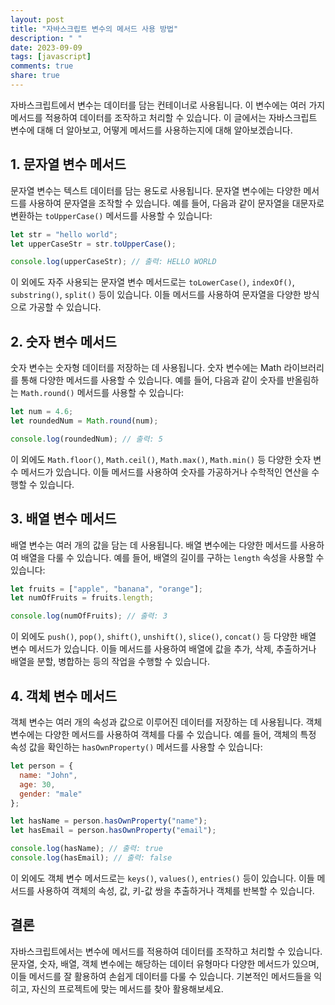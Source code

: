 ```yaml
---
layout: post
title: "자바스크립트 변수의 메서드 사용 방법"
description: " "
date: 2023-09-09
tags: [javascript]
comments: true
share: true
---
```


자바스크립트에서 변수는 데이터를 담는 컨테이너로 사용됩니다. 이 변수에는 여러 가지 메서드를 적용하여 데이터를 조작하고 처리할 수 있습니다. 이 글에서는 자바스크립트 변수에 대해 더 알아보고, 어떻게 메서드를 사용하는지에 대해 알아보겠습니다.

## 1. 문자열 변수 메서드

문자열 변수는 텍스트 데이터를 담는 용도로 사용됩니다. 문자열 변수에는 다양한 메서드를 사용하여 문자열을 조작할 수 있습니다. 예를 들어, 다음과 같이 문자열을 대문자로 변환하는 `toUpperCase()` 메서드를 사용할 수 있습니다:

```javascript
let str = "hello world";
let upperCaseStr = str.toUpperCase();

console.log(upperCaseStr); // 출력: HELLO WORLD
```

이 외에도 자주 사용되는 문자열 변수 메서드로는 `toLowerCase()`, `indexOf()`, `substring()`, `split()` 등이 있습니다. 이들 메서드를 사용하여 문자열을 다양한 방식으로 가공할 수 있습니다.

## 2. 숫자 변수 메서드

숫자 변수는 숫자형 데이터를 저장하는 데 사용됩니다. 숫자 변수에는 Math 라이브러리를 통해 다양한 메서드를 사용할 수 있습니다. 예를 들어, 다음과 같이 숫자를 반올림하는 `Math.round()` 메서드를 사용할 수 있습니다:

```javascript
let num = 4.6;
let roundedNum = Math.round(num);

console.log(roundedNum); // 출력: 5
```

이 외에도 `Math.floor()`, `Math.ceil()`, `Math.max()`, `Math.min()` 등 다양한 숫자 변수 메서드가 있습니다. 이들 메서드를 사용하여 숫자를 가공하거나 수학적인 연산을 수행할 수 있습니다.

## 3. 배열 변수 메서드

배열 변수는 여러 개의 값을 담는 데 사용됩니다. 배열 변수에는 다양한 메서드를 사용하여 배열을 다룰 수 있습니다. 예를 들어, 배열의 길이를 구하는 `length` 속성을 사용할 수 있습니다:

```javascript
let fruits = ["apple", "banana", "orange"];
let numOfFruits = fruits.length;

console.log(numOfFruits); // 출력: 3
```

이 외에도 `push()`, `pop()`, `shift()`, `unshift()`, `slice()`, `concat()` 등 다양한 배열 변수 메서드가 있습니다. 이들 메서드를 사용하여 배열에 값을 추가, 삭제, 추출하거나 배열을 분할, 병합하는 등의 작업을 수행할 수 있습니다.

## 4. 객체 변수 메서드

객체 변수는 여러 개의 속성과 값으로 이루어진 데이터를 저장하는 데 사용됩니다. 객체 변수에는 다양한 메서드를 사용하여 객체를 다룰 수 있습니다. 예를 들어, 객체의 특정 속성 값을 확인하는 `hasOwnProperty()` 메서드를 사용할 수 있습니다:

```javascript
let person = {
  name: "John",
  age: 30,
  gender: "male"
};

let hasName = person.hasOwnProperty("name");
let hasEmail = person.hasOwnProperty("email");

console.log(hasName); // 출력: true
console.log(hasEmail); // 출력: false
```

이 외에도 객체 변수 메서드로는 `keys()`, `values()`, `entries()` 등이 있습니다. 이들 메서드를 사용하여 객체의 속성, 값, 키-값 쌍을 추출하거나 객체를 반복할 수 있습니다.

## 결론

자바스크립트에서는 변수에 메서드를 적용하여 데이터를 조작하고 처리할 수 있습니다. 문자열, 숫자, 배열, 객체 변수에는 해당하는 데이터 유형마다 다양한 메서드가 있으며, 이들 메서드를 잘 활용하여 손쉽게 데이터를 다룰 수 있습니다. 기본적인 메서드들을 익히고, 자신의 프로젝트에 맞는 메서드를 찾아 활용해보세요.